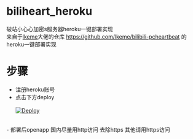 # biliheart_heroku
破站小心心加密s服务器heroku一键部署实现<br/>
来自于[lkeme](https://github.com/lkeme "lkeme")大佬的仓库 https://github.com/lkeme/bilibili-pcheartbeat  的heroku一键部署实现
# 步骤
- 注册heroku账号
- 点击下方deploy<br/><br/>
[![Deploy](https://www.herokucdn.com/deploy/button.png)](https://dashboard.heroku.com/new?template=https%3A%2F%2Fgithub.com%2FBanqiJane%2Fbiliheart_heroku)

<br/>
- 部署后openapp 国内尽量用http访问 去除https 其他请用https访问
